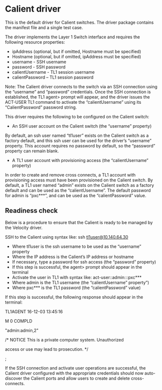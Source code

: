 # Calient driver

This is the default driver for Calient switches. The driver package contains the manifest file and
a single test case.

The driver implements the Layer 1 Switch interface and requires the following resource
properties:
* ipAddress (optional, but if omitted, Hostname must be specified)
* Hostname (optional, but if omitted, ipAddress must be specified)
* username - SSH username
* password - SSH password
* calientUsername - TL1 session username
* calientPassword – TL1 session password

Note: The Calient driver connects to the switch via an SSH connection using the “username”
and “password” credentials. Once the SSH connection is established, the TL1 agent> prompt
will appear, and the driver issues the ACT-USER TL1 command to activate the
“calientUsername” using its “CalientPassword” password string.

This driver requires the following to be configured on the Calient switch:
* An SSH user account on the Calient switch (the “username” property)

By default, an ssh user named “tl1user” exists on the Calient switch as a factory
default, and this ssh user can be used for the driver’s “username” property. This
account requires no password by default, so the “password” property can remain
blank.
* A TL1 user account with provisioning access (the “calientUsername” property)

In order to create and remove cross connects, a TL1 account with provisioning
access must have been provisioned on the Calient switch. By default, a TL1
user named “admin” exists on the Calient switch as a factory default and can be
used as the “calientUsername”. The default password for admin is “pxc***”, and
can be used as the “calientPassword” value.

## Readiness check
Below is a procedure to ensure that the Calient is ready to be managed by the Velocity driver.

SSH to the Calient using syntax like: ssh tl1user@10.140.64.30
* Where tl1user is the ssh username to be used as the “username” property
* Where the IP address is the Calient’s IP address or hostname
* If necessary, type a password for ssh access (the “password” property)
* If this step is successful, the agent> prompt should appear in the terminal
* Activate the user in TL1 with syntax like: act-user::admin:::pxc***
* Where admin is the TL1 username (the “calientUsername” property”)
* Where pxc*** is the TL1 password (the “calientPassword” value)

If this step is successful, the following response should appear in the terminal:

 TL1AGENT 16-12-03 13:45:16

M 0 COMPLD

 "admin:admin,2"

 /* NOTICE This is a private computer system. Unauthorized

access or use may lead to prosecution. */

;

If the SSH connection and activate user operations are successful, the Calient driver configured
with the appropriate credentials should now auto-discover the Calient ports and allow users to
create and delete cross-connects.

